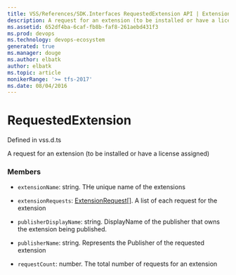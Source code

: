 ```yaml
---
title: VSS/References/SDK.Interfaces RequestedExtension API | Extensions for Azure DevOps Services
description: A request for an extension (to be installed or have a license assigned)
ms.assetid: 652df4ba-6caf-fb8b-faf8-261aebd431f3
ms.prod: devops
ms.technology: devops-ecosystem
generated: true
ms.manager: douge
ms.author: elbatk
author: elbatk
ms.topic: article
monikerRange: '>= tfs-2017'
ms.date: 08/04/2016
---
```


# RequestedExtension

Defined in vss.d.ts


A request for an extension (to be installed or have a license assigned) 

### Members

* `extensionName`: string. THe unique name of the extensions

* `extensionRequests`: [ExtensionRequest](../../../VSS/References/SDK_Interfaces/ExtensionRequest.md)[]. A list of each request for the extension

* `publisherDisplayName`: string. DisplayName of the publisher that owns the extension being published.

* `publisherName`: string. Represents the Publisher of the requested extension

* `requestCount`: number. The total number of requests for an extension

